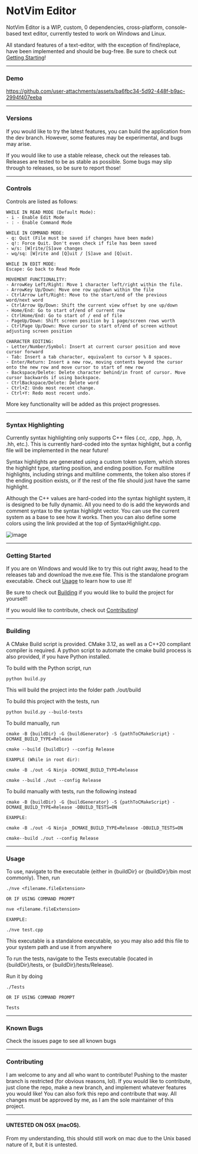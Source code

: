 # NotVim Editor

NotVim Editor is a WIP, custom, 0 dependencies, cross-platform, console-based text editor, currently tested to work on Windows and Linux.

All standard features of a text-editor, with the exception of find/replace, have been implemented and should be bug-free. 
Be sure to check out [Getting Starting](#getting-started)!
<hr>

### Demo


https://github.com/user-attachments/assets/ba6fbc34-5d92-448f-b9ac-2994f407eeba


<hr>

### Versions
If you would like to try the latest features, you can build the application from the dev branch. However, some features may be experimental, and bugs may arise.

If you would like to use a stable release, check out the releases tab. Releases are tested to be as stable as possible. Some bugs may slip through to releases, so be sure to report those!

<hr>

### Controls

Controls are listed as follows:

	WHILE IN READ MODE (Default Mode):
	- i - Enable Edit Mode
	- : - Enable Command Mode
	
	WHILE IN COMMAND MODE:
	- q: Quit (File must be saved if changes have been made)
	- q!: Force Quit. Don't even check if file has been saved
	- w/s: [W]rite/[S]ave changes
	- wq/sq: [W]rite and [Q]uit / [S]ave and [Q]uit.

	WHILE IN EDIT MODE:
	Escape: Go back to Read Mode

	MOVEMENT FUNCTIONALITY:
	- ArrowKey Left/Right: Move 1 character left/right within the file.
	- ArrowKey Up/Down: Move one row up/down within the file
	- CtrlArrow Left/Right: Move to the start/end of the previous word/next word
	- CtrlArrow Up/Down: Shift the current view offset by one up/down
	- Home/End: Go to start of/end of current row
	- CtrlHome/End: Go to start of / end of file
	- PageUp/Down: Shift screen position by 1 page/screen rows worth
	- CtrlPage Up/Down: Move cursor to start of/end of screen without adjusting screen position

	CHARACTER EDITING:
	- Letter/Number/Symbol: Insert at current cursor position and move cursor forward
 	- Tab: Insert a tab character, equivalent to cursor % 8 spaces. 
	- Enter/Return: Insert a new row, moving contents beyond the cursor onto the new row and move cursor to start of new row
	- Backspace/Delete: Delete character behind/in front of cursor. Move cursor backwards if using backspace.
	- CtrlBackspace/Delete: Delete word
 	- Ctrl+Z: Undo most recent change.
  	- Ctrl+Y: Redo most recent undo.

More key functionality will be added as this project progresses.

<hr>

### Syntax Highlighting

Currently syntax highlighting only supports C++ files (.cc, .cpp, .hpp, .h, .hh, etc.). This is currently hard-coded into the syntax highlight, but a config file will be implemented in the near future!

Syntax highlights are generated using a custom token system, which stores the highlight type, starting position, and ending position. For multiline highlights, including strings and multiline comments,
the token also stores if the ending position exists, or if the rest of the file should just have the same highlight.

Although the C++ values are hard-coded into the syntax highlight system, it is designed to be fully dynamic. All you need to do is add the keywords and comment syntax to the syntax highlight vector.
You can use the current system as a base to see how it works. Then you can also define some colors using the link provided at the top of SyntaxHighlight.cpp.

![image](https://github.com/user-attachments/assets/c1a5efd0-996f-4f5f-8dae-d87293c9a905)

<hr>

### Getting Started

If you are on Windows and would like to try this out right away, head to the releases tab and download the nve.exe file. This is the standalone program executable.
Check out [Usage](#usage) to learn how to use it!

Be sure to check out [Building](#building) if you would like to build the project for yourself!

If you would like to contribute, check out [Contributing](#contributing)!

<hr>

### Building

A CMake Build script is provided. CMake 3.12, as well as a C++20 compliant compiler is required. A python script to automate the cmake build process is also provided, if you have Python installed.

To build with the Python script, run

	python build.py

This will build the project into the folder path ./out/build

To build this project with the tests, run 

	python build.py --build-tests

To build manually, run

	cmake -B {buildDir} -G {buildGenerator} -S {pathToCMakeScript} -DCMAKE_BUILD_TYPE=Release

	cmake --build {buildDir} --config Release

	EXAMPLE (While in root dir):

	cmake -B ./out -G Ninja -DCMAKE_BUILD_TYPE=Release

	cmake --build ./out --config Release

To build manually with tests, run the following instead

	cmake -B {buildDir} -G {buildGenerator} -S {pathToCMakeScript} -DCMAKE_BUILD_TYPE=Release -DBUILD_TESTS=ON
	
	EXAMPLE:
	
	cmake -B ./out -G Ninja _DCMAKE_BUILD_TYPE=Release -DBUILD_TESTS=ON
	
	cmake--build ./out --config Release

<hr>

### Usage

To use, navigate to the executable (either in {buildDir} or {buildDir}/bin most commonly). Then, run

	./nve <filename.fileExtension>

	OR IF USING COMMAND PROMPT

	nve <filename.fileExtension>

	EXAMPLE:

	./nve test.cpp

This executable is a standalone executable, so you may also add this file to your system path and use it from anywhere

To run the tests, navigate to the Tests executable (located in {buildDir}/tests, or {buildDir}/tests/Release).

Run it by doing

	./Tests

	OR IF USING COMMAND PROMPT

	Tests

<hr>

### Known Bugs

Check the issues page to see all known bugs

<hr>

### Contributing

I am welcome to any and all who want to contribute! Pushing to the master branch is restricted (for obvious reasons, lol). If you would like to contribute, 
just clone the repo, make a new branch, and implement whatever features you would like! You can also fork this repo and contribute that way. All changes must be approved by me, 
as I am the sole maintainer of this project. 

<hr>

#### UNTESTED ON OSX (macOS). 
 
From my understanding, this should still work on mac due to the Unix based nature of it, but it is untested.
